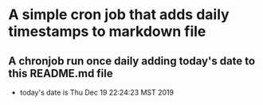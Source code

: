 A simple cron job that adds daily timestamps to markdown file
============================================================
## A chronjob run once daily adding today's date to this README.md file
* today's date is Thu Dec 19 22:24:23 MST 2019
